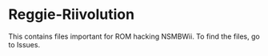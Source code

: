 # Reggie-Riivolution
This contains files important for ROM hacking NSMBWii. To find the files, go to Issues.

